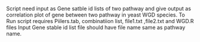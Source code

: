 Script need input as Gene satble id lists of two pathway and give output as correlation plot of gene between two pathway in yeast WGD species.
To Run script requires Piilers.tab, combinatiion list, file1.txt ,file2.txt and WGD.R files
Input Gene stable  id list file should have file name same as pathway name.
